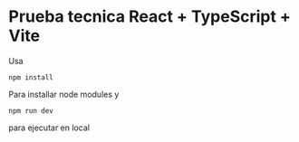 # Prueba tecnica React + TypeScript + Vite
Usa

```
npm install 
```
Para installar node modules y

```
npm run dev 
```
para ejecutar en local
